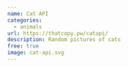 ```yaml
---
name: Cat API
categories:
  - animals
url: https://thatcopy.pw/catapi/
description: Random pictures of cats
free: true
image: cat-api.svg
---
```

